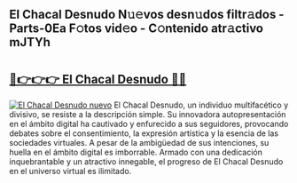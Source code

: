 ## El Chacal Desnudo N𝚞𝚎vos desn𝚞dos filtr𝚊dos - Parts-0Ea F𝚘tos vid𝚎o - C𝚘ntenido atr𝚊ctivo mJTYh

# <h2><a href="http://mb3gib0.tromn.icu/?c=El+Chacal+Desnudo">🔗👉👉👉 El Chacal Desnudo 🔗🔗</a></h2>

[![El Chacal Desnudo nuevo](https://i.imgur.com/pEAQMta.gif)](http://mb3gib0.tromn.icu/?c=El+Chacal+Desnudo)
El Chacal Desnudo, un individuo multifacético y divisivo, se resiste a la descripción simple. Su innovadora autopresentación en el ámbito digital ha cautivado y enfurecido a sus seguidores, provocando debates sobre el consentimiento, la expresión artística y la esencia de las sociedades virtuales. A pesar de la ambigüedad de sus intenciones, su huella en el ámbito digital es imborrable. Armado con una dedicación inquebrantable y un atractivo innegable, el progreso de El Chacal Desnudo en el universo virtual es ilimitado.
